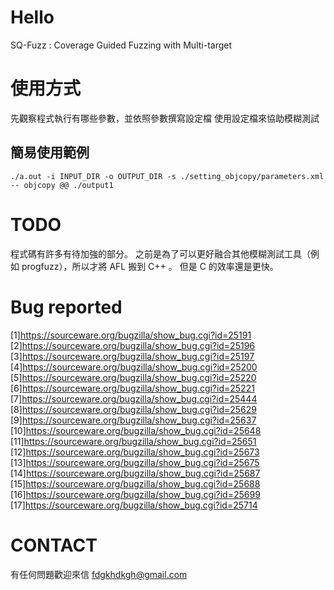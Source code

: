 # Hello

SQ-Fuzz : Coverage Guided Fuzzing with Multi-target 

# 使用方式

先觀察程式執行有哪些參數，並依照參數撰寫設定檔
使用設定檔來協助模糊測試

## 簡易使用範例

```=c
./a.out -i INPUT_DIR -o OUTPUT_DIR -s ./setting_objcopy/parameters.xml -- objcopy @@ ./output1
```


# TODO

程式碼有許多有待加強的部分。
之前是為了可以更好融合其他模糊測試工具（例如 progfuzz），所以才將 AFL 搬到 C++ 。
但是 C 的效率還是更快。

# Bug reported

[1]https://sourceware.org/bugzilla/show_bug.cgi?id=25191
[2]https://sourceware.org/bugzilla/show_bug.cgi?id=25196
[3]https://sourceware.org/bugzilla/show_bug.cgi?id=25197
[4]https://sourceware.org/bugzilla/show_bug.cgi?id=25200
[5]https://sourceware.org/bugzilla/show_bug.cgi?id=25220
[6]https://sourceware.org/bugzilla/show_bug.cgi?id=25221
[7]https://sourceware.org/bugzilla/show_bug.cgi?id=25444
[8]https://sourceware.org/bugzilla/show_bug.cgi?id=25629
[9]https://sourceware.org/bugzilla/show_bug.cgi?id=25637
[10]https://sourceware.org/bugzilla/show_bug.cgi?id=25648
[11]https://sourceware.org/bugzilla/show_bug.cgi?id=25651
[12]https://sourceware.org/bugzilla/show_bug.cgi?id=25673
[13]https://sourceware.org/bugzilla/show_bug.cgi?id=25675
[14]https://sourceware.org/bugzilla/show_bug.cgi?id=25687
[15]https://sourceware.org/bugzilla/show_bug.cgi?id=25688
[16]https://sourceware.org/bugzilla/show_bug.cgi?id=25699
[17]https://sourceware.org/bugzilla/show_bug.cgi?id=25714

# CONTACT

有任何問題歡迎來信 fdgkhdkgh@gmail.com
